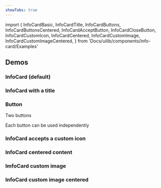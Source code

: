 ```yaml
---
showTabs: true
---
```


import {
InfoCardBasic,
InfoCardTitle,
InfoCardButtons,
InfoCardButtonsCentered,
InfoCardAcceptButton,
InfoCardCloseButton,
InfoCardCustomIcon,
InfoCardCentered,
InfoCardCustomImage,
InfoCardCustomImageCentered,
} from 'Docs/uilib/components/info-card/Examples'

## Demos

### InfoCard (default)

<InfoCardBasic />

### InfoCard with a title

<InfoCardTitle />

### Button

Two buttons

<InfoCardButtons />

<InfoCardButtonsCentered />

Each button can be used independently

<InfoCardAcceptButton />

<InfoCardCloseButton />

### InfoCard accepts a custom icon

<InfoCardCustomIcon />

### InfoCard centered content

<InfoCardCentered />

### ImfoCard custom image

<InfoCardCustomImage />

### InfoCard custom image centered

<InfoCardCustomImageCentered />
